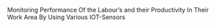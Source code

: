 Monitoring Performance Of the  Labour’s and their Productivity In Their Work Area By Using Various IOT-Sensors
